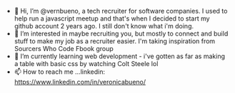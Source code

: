 - 👋 Hi, I’m @vernbueno, a tech recruiter for software companies. I used to help run a javascript meetup and that's when I decided to start my github account 2 years ago. I still don't know what i'm doing.
- 👀 I’m interested in maybe recruiting you, but mostly to connect and build stuff to make my job as a recruiter easier. I'm taking inspiration from Sourcers Who Code Fbook group
- 🌱 I’m currently learning web development - i've gotten as far as making a table with basic css by watching Colt Steele lol
- 📫 How to reach me ...linkedin: https://www.linkedin.com/in/veronicabueno/ 

<!---
vernbueno/vernbueno is a ✨ special ✨ repository because its `README.md` (this file) appears on your GitHub profile.
You can click the Preview link to take a look at your changes.
--->
